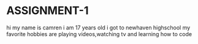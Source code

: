 # ASSIGNMENT-1
hi my name is camren i am 17 years old 
i got to newhaven highschool
my favorite hobbies are playing videos,watching tv and learning how to code
